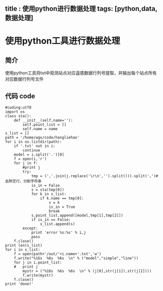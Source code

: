 title : 使用python进行数据处理
tags: [python,data,数据处理]
---
# 使用python工具进行数据处理
## 简介
使用python工具将txt中观测站点对应遥感数据行列号提取，并输出每个站点所有对应数据行列号文件

## 代码 code
	#coding:utf8
	import os
	class sta():
		def __init__(self,name=''):
			self.point_list = []
			self.name = name
	s_list = []
	path = '/home/wgx/code/hangliehao'
	for i in os.listdir(path):
		if '.txt' not in i:
			continue
		model = i.split('.')[0]
		f = open(i,'r')
		for j in f:
			#print j
			try:
				tmp = (','.join(j.replace('\r\n','').split())).split(',')#去除空行，分割字符串
				is_in = False
				s = sta(tmp[0])
				for k in s_list:
					if k.name == tmp[0]:
						s = k
						is_in = True
						break
				s.point_list.append([model,tmp[1],tmp[2]])
				if is_in == False:
					s_list.append(s)
			except:
				print 'error %s:%s' % i,j
				pass
		f.close()
	print len(s_list)
	for i in s_list:
		f = open(path+'/out/'+i.name+'.txt','w')
		f.write("%16s  %6s  %6s  \n" % ("model","simple","line"))
		for j in i.point_list:
		#	print j
			mystr = ("%16s  %6s  %6s  \n" % (j[0],str(j[1]),str(j[2])))
			f.write(mystr)
		f.close()
	print 'done!'
